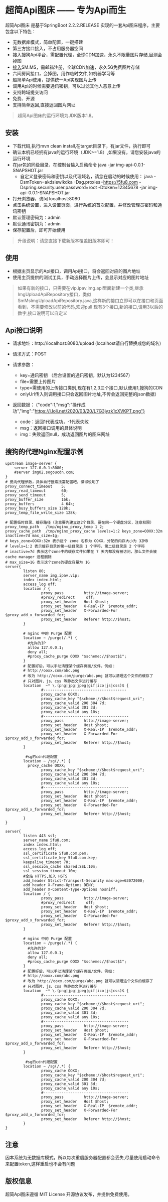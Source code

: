 
超简Api图床  —— 专为Api而生
===============


超简Api图床 是基于SpringBoot 2.2.2.RELEASE 实现的一套Api图床程序，主要包含以下特色：

 + 无数据库模式，简单配置，一键搭建
 + 第三方接口接入，不占用服务器空间
 + 接入搜狗Api平台，需配置代理，全球CDN加速，永久不限量图片存储,目测会掉图
 + [接入](https://sm.ms/)SM.MS，需邮箱注册，全球CDN加速，永久5G免费图片存储
 + 六间房间接口，会掉图，用作临时文件,如机器学习等
 + 超简单Api使用，提供统一Api实现图片上传
 + 调用Api的时候需要通讯密钥，可以过滤其他人恶意上传
 + 支持跨域提交访问
 + 免费、开源
 + 支持简单返回,直接返回图片网址

> 超简Api图床的运行环境为JDK版本1.8。

## 安装

 + 下载代码,执行mvn clean install,在target目录下，有jar文件，执行即可
 + 确认本机已经拥有java的运行环境（JDK>=1.8）,如果没有，请您安装java的运行环境
 + 在jar包的同级目录，在控制台输入启动命令 java -jar img-api-0.0.1-SNAPSHOT.jar
    + 自定义登录密码和密钥以及代理域名，请您在启动的时候使用：
    java -DsmToken=akdsiewlkdka -Dsg.proxies=https://5fu8.com -Dspring.security.user.password=root -Dtoken=12345678 -jar img-api-0.0.1-SNAPSHOT.jar
 + 打开浏览器，访问 localhost:8080
 + 点击系统设置，进入设置页面，进行系统的首次配置，并修改管理员密码和通讯密钥
 + 默认管理密码为：admin
 + 默认通讯密钥为：admin
 + 保存配置后，即可开始使用

 > 升级说明：请您直接下载新版本覆盖旧版本即可！

## 使用

 + 根据主页显示的Api接口，调用Api接口，将会返回对应的图片地址
 + 使用主页提供的测试工具，手动选择图片上传，会显示对应的图片地址

 > 如果有新的接口，只需要在vip.ipav.img.api里面新建一个类,继承ImgUploadApiRepository接口，类似SmMsImgUploadApiRepository.java,这样新的接口立即可以在接口和页面看到，不需要修改以前的代码,欢迎pull
 > 现有3个接口,新的接口,请用3以后的数字,接口说明可以自定义
 
## Api接口说明
 + 请求地址：http://localhost:8080/upload  (localhost请自行替换成您的域名)
 + 请求方式：POST
 + 请求参数：
   + key=通讯密钥  （后台设置的通讯密钥，默认为1234567）
   + file=需要上传图片
   + type=需使用的上传接口类别,现在有1,2,3三个接口,默认使用1,搜狗的CDN
   + onlyUrl传入则调用接口只会返回图片地址,不传会返回完整的json数据）
   
 + 返回数据：
    {"code":1,"msg":"操作成功","img":"https://i.loli.net/2020/03/20/L7G3jyzk1cXVKPT.png"}
    + code：返回1代表成功，-1代表失败
    + msg：返回接口调用的具体说明
    + img：失败返回null，成功返回图片的图床网址
 
## 搜狗的代理Nginx配置示例
```nginx
upstream image-server {
    server 127.0.0.1:8080;
    #server img02.sogoucdn.com;
}
# 反向代理参数，具体自行搜索按需配置吧，懒得说明了
proxy_connect_timeout    5;
proxy_read_timeout       60;
proxy_send_timeout       5;
proxy_buffer_size        16k;
proxy_buffers            4 64k;
proxy_busy_buffers_size 128k;
proxy_temp_file_write_size 128k;

# 配置临时目录、缓存路径（注意要先建立这2个目录，要在同一个硬盘分区，注意权限）
proxy_temp_path   /tmp/nginx_proxy_temp 1 2;
proxy_cache_path  /tmp/nginx_proxy_cache levels=1:2 keys_zone=OOXX:32m inactive=7d max_size=1g;
# keys_zone=OOXX:32m 表示这个 zone 名称为 OOXX，分配的内存大小为 32MB
# levels=1:2 表示缓存目录的第一级目录是 1 个字符，第二级目录是 2 个字符
# inactive=7d 表示这个zone中的缓存文件如果在 7 天内都没有被访问，那么文件会被cache manager 进程删除
# max_size=1G 表示这个zone的硬盘容量为 1G
server{
        listen 80;
        server_name img.ipav.vip;    
        index index.html;      
        access_log off;        
        location / {
                proxy_pass         http://image-server;
                #proxy_redirect     off;
                proxy_set_header   Host $host;
                proxy_set_header   X-Real-IP  $remote_addr;
                proxy_set_header   X-Forwarded-For $proxy_add_x_forwarded_for;
                proxy_set_header   Referer http://$host;    
        }

        # nginx 中的 Purge 配置
        location ~ /purge(/.*) {
          #允许的IP
          allow 127.0.0.1;
          deny all;
          #proxy_cache_purge OOXX "$scheme://$host$1";
        }
        # 配置好后，可以手动清理某个缓存页面/文件，例如：
        # http://ooxx.com/abc.png
        # 改为 http://ooxx.com/purge/abc.png 就可以清理这个文件的缓存了
        # 只对图片、js、css 等静态文件进行缓存
        location  ~* \.(png|jpg|jpeg|gif|ico|js|css)$ {
                #-------------------------------------
                proxy_cache OOXX;
                proxy_cache_key "$scheme://$host$request_uri";
                proxy_cache_valid 200 304 7d;
                proxy_cache_valid 301 3d;
                proxy_cache_valid any 10s;
                #--------------------------------------
                proxy_pass         http://image-server;
                proxy_set_header   Host $host;
                proxy_set_header   X-Real-IP  $remote_addr;
                proxy_set_header   X-Forwarded-For $proxy_add_x_forwarded_for;
                proxy_set_header   Referer http://$host;
        }
        
         #sg的cdn代理配置
        location ~ /sg(/.*) {
          proxy_cache OOXX;
                proxy_cache_key "$scheme://$host$request_uri";
                proxy_cache_valid 200 304 7d;
                proxy_cache_valid 301 3d;
                proxy_cache_valid any 10s;
                #--------------------------------------
                proxy_pass         http://image-server;
                proxy_set_header   Host $host;
                proxy_set_header   X-Real-IP  $remote_addr;
                proxy_set_header   X-Forwarded-For $proxy_add_x_forwarded_for;
                proxy_set_header   Referer http://$host;
        }
}

server{
        listen 443 ssl;
        server_name 5fu8.com;    
        index index.html;      
        access_log off;
        ssl_certificate 5fu8.com.pem;
        ssl_certificate_key 5fu8.com.key;
        keepalive_timeout 70;
        ssl_session_cache shared:SSL:10m;
        ssl_session_timeout 10m;
        #全站 HTTPS,加入 HSTS 
        add_header Strict-Transport-Security max-age=63072000;
        add_header X-Frame-Options DENY;
        add_header X-Content-Type-Options nosniff;
        location / {
                proxy_pass         http://image-server;
                #proxy_redirect     off;
                proxy_set_header   Host $host;
                proxy_set_header   X-Real-IP  $remote_addr;
                proxy_set_header   X-Forwarded-For $proxy_add_x_forwarded_for;
                proxy_set_header   Referer http://$host;    
        }

        # nginx 中的 Purge 配置
        location ~ /purge(/.*) {
          #允许的IP
          allow 127.0.0.1;
          deny all;
          #proxy_cache_purge OOXX "$scheme://$host$1";
        }
        # 配置好后，可以手动清理某个缓存页面/文件，例如：
        # http://ooxx.com/abc.png
        # 改为 http://ooxx.com/purge/abc.png 就可以清理这个文件的缓存了
        # 只对图片、js、css 等静态文件进行缓存
        location  ~* \.(png|jpg|jpeg|gif|ico|js|css)$ {
                #-------------------------------------
                proxy_cache OOXX;
                proxy_cache_key "$scheme://$host$request_uri";
                proxy_cache_valid 200 304 7d;
                proxy_cache_valid 301 3d;
                proxy_cache_valid any 10s;
                #--------------------------------------
                proxy_pass         http://image-server;
                proxy_set_header   Host $host;
                proxy_set_header   X-Real-IP  $remote_addr;
                proxy_set_header   X-Forwarded-For $proxy_add_x_forwarded_for;
                proxy_set_header   Referer http://$host;
        }
        
         #sg的cdn代理配置
        location ~ /sg(/.*) {
                proxy_cache OOXX;
                proxy_cache_key "$scheme://$host$request_uri";
                proxy_cache_valid 200 304 7d;
                proxy_cache_valid 301 3d;
                proxy_cache_valid any 10s;
                #--------------------------------------
                proxy_pass         http://image-server;
                proxy_set_header   Host $host;
                proxy_set_header   X-Real-IP  $remote_addr;
                proxy_set_header   X-Forwarded-For $proxy_add_x_forwarded_for;
                proxy_set_header   Referer http://$host;
        }
}
```
## 注意

 因本系统为无数据库模式，所以每次重启服务器配置都会丢失,尽量使用启动命令来配置token,这样重启也不会有问题
## 版权信息

超简Api图床遵循 MIT License 开源协议发布，并提供免费使用。

